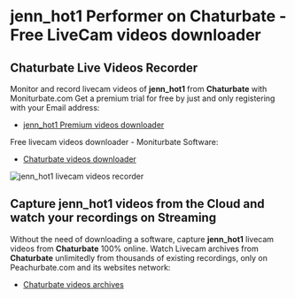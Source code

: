 # jenn_hot1 Performer on Chaturbate - Free LiveCam videos downloader

## Chaturbate Live Videos Recorder

Monitor and record livecam videos of **jenn_hot1** from **Chaturbate** with Moniturbate.com
Get a premium trial for free by just and only registering with your Email address:
* [jenn_hot1 Premium videos downloader](https://moniturbate.com/request-demo-licence-key.html)

Free livecam videos downloader - Moniturbate Software:
* [Chaturbate videos downloader](https://moniturbate.com/moniturbate-download-software.html)

![jenn_hot1 livecam videos recorder](https://peachurnet.com/templates/moniturbate-software.png)


## Capture jenn_hot1 videos from the Cloud and watch your recordings on Streaming

Without the need of downloading a software, capture **jenn_hot1** livecam videos from **Chaturbate** 100% online.
Watch Livecam archives from **Chaturbate** unlimitedly from thousands of existing recordings, only on Peachurbate.com and its websites network:
* [Chaturbate videos archives](https://peachurnet.com/)